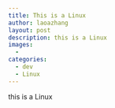 ```yaml
---
title: This is a Linux
author: laoazhang
layout: post
description: this is a Linux
images:
  - 
categories: 
  - dev
  - Linux
---
```


this is a Linux